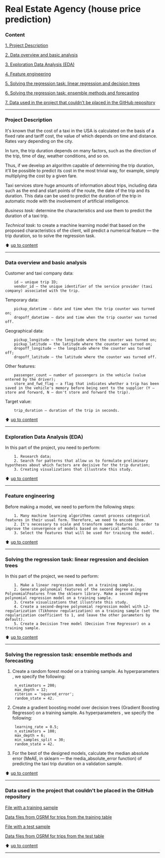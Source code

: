 # Real Estate Agency (house price prediction) 

### Content
[1. Project Description](https://github.com/IgorAbalakin/NY_taxi_data_regression_project/blob/main/README.md#Project-Description) 

[2. Data overview and basic analysis](https://github.com/IgorAbalakin/NY_taxi_data_regression_project/blob/main/README.md#Data-overview-and-basic-analysis) 

[3. Exploration Data Analysis (EDA)](https://github.com/IgorAbalakin/NY_taxi_data_regression_project/blob/main/README.md#Exploration-Data-Analysis-EDA) 

[4. Feature engineering](https://github.com/IgorAbalakin/NY_taxi_data_regression_project/blob/main/README.md#Feature-engineering) 

[5. Solving the regression task: linear regression and decision trees](https://github.com/IgorAbalakin/NY_taxi_data_regression_project/blob/main/README.md#Solving-the-regression-task-linear-regression-and-decision-trees) 

[6. Solving the regression task: ensemble methods and forecasting](https://github.com/IgorAbalakin/NY_taxi_data_regression_project/blob/main/README.md#Solving-the-regression-task-ensemble-methods-and-forecasting) 

[7. Data used in the project that couldn't be placed in the GitHub repository](https://github.com/IgorAbalakin/NY_taxi_data_regression_project/blob/main/README.md#Data-used-in-the-project-that-couldnt-be-placed-in-the-GitHub-repository) 


 
____
### Project Description 

It's known that the cost of a taxi in the USA is calculated on the basis of a fixed rate and tariff cost, the value of which depends on time and distance. Rates vary depending on the city.

In turn, the trip duration depends on many factors, such as the direction of the trip, time of day, weather conditions, and so on.

Thus, if we develop an algorithm capable of determining the trip duration, it'll be possible to predict its cost in the most trivial way, for example, simply multiplying the cost by a given fare.

Taxi services store huge amounts of information about trips, including data such as the end and start points of the route, the date of the trip and its duration. This data can be used to predict the duration of the trip in automatic mode with the involvement of artificial intelligence.

*Business task:* determine the characteristics and use them to predict the duration of a taxi trip.

*Technical task*: to create a machine learning model that based on the proposed characteristics of the client, will predict a numerical feature — the trip duration, so to solve the regression task.
 
:arrow_up: [up to content](https://github.com/IgorAbalakin/NY_taxi_data_regression_project/blob/main/README.md#Content)

 ____
### Data overview and basic analysis

Customer and taxi company data:

        id — unique trip ID;
        vendor_id — the unique identifier of the service provider (taxi company) associated with the trip.

Temporary data:

        pickup_datetime — date and time when the trip counter was turned on;
        dropoff_datetime — date and time when the trip counter was turned off.

Geographical data:

        pickup_longitude — the longitude where the counter was turned on;
        pickup_latitude — the latitude where the counter was turned on;
        dropoff_longitude — the longitude where the counter was turned off;
        dropoff_latitude — the latitude where the counter was turned off.

Other features:

        passenger_count — number of passengers in the vehicle (value entered by the driver);
        store_and_fwd_flag — a flag that indicates whether a trip has been saved in the vehicle's memory before being sent to the supplier (Y — store and forward, N — don't store and forward the trip).

Target value:

        trip_duration — duration of the trip in seconds.

:arrow_up: [up to content](https://github.com/IgorAbalakin/NY_taxi_data_regression_project/blob/main/README.md#Content)

____
### Exploration Data Analysis (EDA)

In this part of the project, you need to perform:

        1. Research data;
        2. Search for patterns that allow us to formulate preliminary hypotheses about which factors are decisive for the trip duration;
        3. Creating visualizations that illustrate this study.


:arrow_up: [up to content](https://github.com/IgorAbalakin/NY_taxi_data_regression_project/blob/main/README.md#Content)

 ____
### Feature engineering

Before making a model, we need to perform the following steps:

        1. Many machine learning algorithms cannot process categorical features in their usual form. Therefore, we need to encode them.
        2. It's necessary to scale and transform some features in order to improve the convergence of models based on numerical methods.
        3. Select the features that will be used for training the model.

:arrow_up: [up to content](https://github.com/IgorAbalakin/NY_taxi_data_regression_project/blob/main/README.md#Content)
 
____
### Solving the regression task: linear regression and decision trees

In this part of the project, we need to perform:

        1. Make a linear regression model on a training sample.
        2. Generate polynomial features of the second degree using PolynomialFeatures from the sklearn library. Make a second degree polynomial regression model on a training sample.
        3. Create visualizations that illustrate this study.
        4. Create a second-degree polynomial regression model with L2-regularization (Tikhonov regularization) on a training sample (set the regularization coefficient to 1, and leave the other parameters by default).
        5. Create a Decision Tree model (Decision Tree Regressor) on a training sample.

:arrow_up: [up to content](https://github.com/IgorAbalakin/NY_taxi_data_regression_project/blob/main/README.md#Content)
 
____
### Solving the regression task: ensemble methods and forecasting

1. Create a random forest model on a training sample. As hyperparameters , we specify the following:

        n_estimators = 200;
        max_depth = 12;
        riterion = 'squared_error';
        random_state = 42.

2. Create a gradient boosting model over decision trees (Gradient Boosting Regressor) on a training sample. As hyperparameters , we specify the following:

        learning_rate = 0.5;
        n_estimators = 100;
        max_depth = 6;
        min_samples_split = 30;
        random_state = 42.

3. For the best of the designed models, calculate the median absolute error (MeAE, in sklearn — the media_absolute_error function) of predicting the taxi trip  duration on a validation sample.

:arrow_up: [up to content](https://github.com/IgorAbalakin/NY_taxi_data_regression_project/blob/main/README.md#Content)
  ____
  
### Data used in the project that couldn't be placed in the GitHub repository

[File with a training sample](https://drive.google.com/file/d/1X_EJEfERiXki0SKtbnCL9JDv49Go14lF/view?usp=sharing)

[Data files from OSRM for trips from the training table](https://drive.google.com/file/d/1ecWjor7Tn3HP7LEAm5a0B_wrIfdcVGwR/view?usp=sharing)

[File with a test sample](https://drive.google.com/file/d/1C2N2mfONpCVrH95xHJjMcueXvvh_-XYN/view?usp=sharing)

[Data files from OSRM for trips from the test table](https://drive.google.com/file/d/1wCoS-yOaKFhd1h7gZ84KL9UwpSvtDoIA/view?usp=sharing)

:arrow_up: [up to content](https://github.com/IgorAbalakin/NY_taxi_data_regression_project/blob/main/README.md#Content)
  ____
